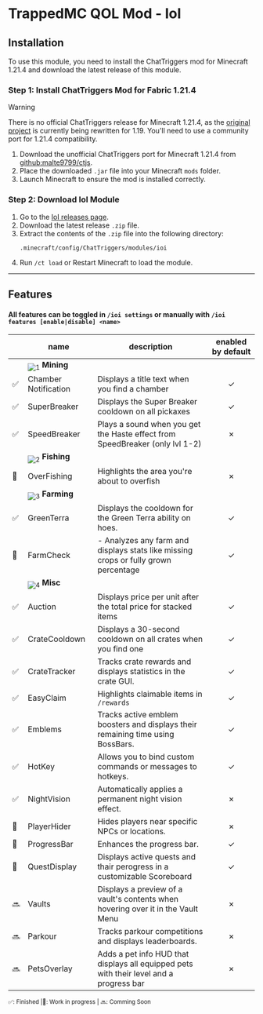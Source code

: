# TrappedMC QOL Mod - IoI

## Installation

To use this module, you need to install the ChatTriggers mod for Minecraft 1.21.4 and download the latest release of this module.

### Step 1: Install ChatTriggers Mod for Fabric 1.21.4

> [!WARNING]
>
> There is no official ChatTriggers release for Minecraft 1.21.4, as the [original project](https://github.com/ChatTriggers/ctjs) is currently being rewritten for 1.19. You'll need to use a community port for 1.21.4 compatibility.

1. Download the unofficial ChatTriggers port for Minecraft 1.21.4 from [github:malte9799/ctjs](https://github.com/malte9799/ctjs/releases).
2. Place the downloaded `.jar` file into your Minecraft `mods` folder.
3. Launch Minecraft to ensure the mod is installed correctly.

### Step 2: Download IoI Module

1. Go to the [IoI releases page](https://github.com/malte9799/ioi/releases).
2. Download the latest release `.zip` file.
3. Extract the contents of the `.zip` file into the following directory:
   ```
   .minecraft/config/ChatTriggers/modules/ioi
   ```
4. Run `/ct load` or Restart Minecraft to load the module.

---

## Features

#### All features can be toggled in `/ioi settings` or manually with `/ioi features [enable|disable] <name>`

[1]: https://minecraft.wiki/images/Invicon_Diamond_Pickaxe.png
[2]: https://minecraft.wiki/images/Invicon_Diamond_Hoe.png
[3]: https://minecraft.wiki/images/Invicon_Fishing_Rod.png
[4]: https://minecraft.wiki/images/Invicon_Compass.gif

|     | name                        | description                                                                             | enabled by default |
| --- | --------------------------- | --------------------------------------------------------------------------------------- | :----------------: |
|     | <sub>![1]</sub> **Mining**  |                                                                                         |                    |
| ✅  | Chamber Notification        | Displays a title text when you find a chamber                                           |         ✓          |
| ✅  | SuperBreaker                | Displays the Super Breaker cooldown on all pickaxes                                     |         ✓          |
| ✅  | SpeedBreaker                | Plays a sound when you get the Haste effect from SpeedBreaker (only lvl 1-2)            |         ✗          |
|     | <sub>![2]</sub> **Fishing** |                                                                                         |                    |
| 🚧  | OverFishing                 | Highlights the area you're about to overfish                                            |         ✗          |
|     | <sub>![3]</sub> **Farming** |                                                                                         |                    |
| ✅  | GreenTerra                  | Displays the cooldown for the Green Terra ability on hoes.                              |         ✓          |
| 🚧  | FarmCheck                   | - Analyzes any farm and displays stats like missing crops or fully grown percentage     |         ✓          |
|     | <sub>![4]</sub> **Misc**    |                                                                                         |                    |
| ✅  | Auction                     | Displays price per unit after the total price for stacked items                         |         ✓          |
| ✅  | CrateCooldown               | Displays a 30-second cooldown on all crates when you find one                           |         ✓          |
| ✅  | CrateTracker                | Tracks crate rewards and displays statistics in the crate GUI.                          |         ✓          |
| ✅  | EasyClaim                   | Highlights claimable items in `/rewards`                                                |         ✓          |
| ✅  | Emblems                     | Tracks active emblem boosters and displays their remaining time using BossBars.         |         ✓          |
| ✅  | HotKey                      | Allows you to bind custom commands or messages to hotkeys.                              |         ✓          |
| ✅  | NightVision                 | Automatically applies a permanent night vision effect.                                  |         ✗          |
| 🚧  | PlayerHider                 | Hides players near specific NPCs or locations.                                          |         ✗          |
| 🚧  | ProgressBar                 | Enhances the progress bar.                                                              |         ✓          |
| 🚧  | QuestDisplay                | Displays active quests and thair perogress in a customizable Scoreboard                 |         ✓          |
| 🔜  | Vaults                      | Displays a preview of a vault's contents when hovering over it in the Vault Menu        |         ✗          |
| 🔜  | Parkour                     | Tracks parkour competitions and displays leaderboards.                                  |         ✗          |
| 🔜  | PetsOverlay                 | Adds a pet info HUD that displays all equipped pets with their level and a progress bar |         ✗          |

<sub>✅: Finished |🚧: Work in progress | 🔜: Comming Soon</sub>
